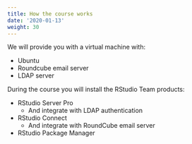 ```yaml
---
title: How the course works
date: '2020-01-13'
weight: 30
---
```



We will provide you with a virtual machine with:

* Ubuntu
* Roundcube email server
* LDAP server

During the course you will install the RStudio Team products:

* RStudio Server Pro
  - And integrate with LDAP authentication
* RStudio Connect
  - And integrate with RoundCube email server
* RStudio Package Manager 


